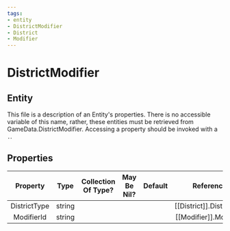 ```yaml
---
tags:
- entity
- DistrictModifier
- District
- Modifier
---
```

# DistrictModifier
## Entity
This file is a description of an Entity's properties. There is no accessible variable of this name, rather, these entities must be retrieved from GameData.DistrictModifier. Accessing a property should be invoked with a `.`.
## Properties
|	Property	|	Type	|	Collection Of Type?	|	May Be Nil?	|	Default	|	References	|	Key	|	Notes	|
|	:-:	|	:-:	|	:-:	|	:-:	|	:-:	|	:-:	|	:-:	|	-:	|
|	DistrictType	|	string	|		|		|		|	[[District]].DistrictType	|		|	|
|	ModifierId	|	string	|		|		|		|	[[Modifier]].ModifierId	|		|	|
